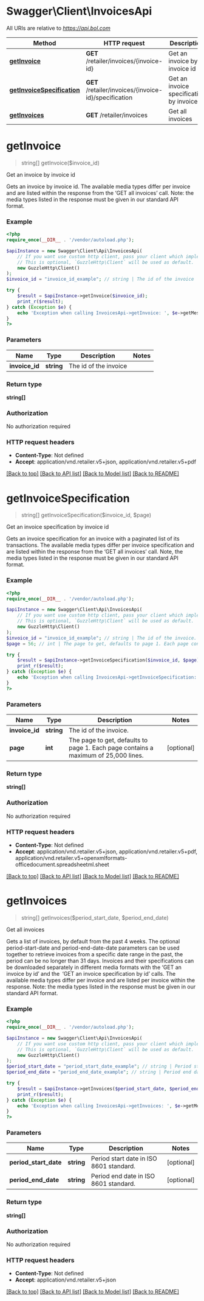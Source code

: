 # Swagger\Client\InvoicesApi

All URIs are relative to *https://api.bol.com*

Method | HTTP request | Description
------------- | ------------- | -------------
[**getInvoice**](InvoicesApi.md#getInvoice) | **GET** /retailer/invoices/{invoice-id} | Get an invoice by invoice id
[**getInvoiceSpecification**](InvoicesApi.md#getInvoiceSpecification) | **GET** /retailer/invoices/{invoice-id}/specification | Get an invoice specification by invoice id
[**getInvoices**](InvoicesApi.md#getInvoices) | **GET** /retailer/invoices | Get all invoices


# **getInvoice**
> string[] getInvoice($invoice_id)

Get an invoice by invoice id

Gets an invoice by invoice id. The available media types differ per invoice and are listed within the response from the ‘GET all invoices’ call. Note: the media types listed in the response must be given in our standard API format.

### Example
```php
<?php
require_once(__DIR__ . '/vendor/autoload.php');

$apiInstance = new Swagger\Client\Api\InvoicesApi(
    // If you want use custom http client, pass your client which implements `GuzzleHttp\ClientInterface`.
    // This is optional, `GuzzleHttp\Client` will be used as default.
    new GuzzleHttp\Client()
);
$invoice_id = "invoice_id_example"; // string | The id of the invoice

try {
    $result = $apiInstance->getInvoice($invoice_id);
    print_r($result);
} catch (Exception $e) {
    echo 'Exception when calling InvoicesApi->getInvoice: ', $e->getMessage(), PHP_EOL;
}
?>
```

### Parameters

Name | Type | Description  | Notes
------------- | ------------- | ------------- | -------------
 **invoice_id** | **string**| The id of the invoice |

### Return type

**string[]**

### Authorization

No authorization required

### HTTP request headers

 - **Content-Type**: Not defined
 - **Accept**: application/vnd.retailer.v5+json, application/vnd.retailer.v5+pdf

[[Back to top]](#) [[Back to API list]](../../README.md#documentation-for-api-endpoints) [[Back to Model list]](../../README.md#documentation-for-models) [[Back to README]](../../README.md)

# **getInvoiceSpecification**
> string[] getInvoiceSpecification($invoice_id, $page)

Get an invoice specification by invoice id

Gets an invoice specification for an invoice with a paginated list of its transactions. The available media types differ per invoice specification and are listed within the response from the ‘GET all invoices’ call. Note, the media types listed in the response must be given in our standard API format.

### Example
```php
<?php
require_once(__DIR__ . '/vendor/autoload.php');

$apiInstance = new Swagger\Client\Api\InvoicesApi(
    // If you want use custom http client, pass your client which implements `GuzzleHttp\ClientInterface`.
    // This is optional, `GuzzleHttp\Client` will be used as default.
    new GuzzleHttp\Client()
);
$invoice_id = "invoice_id_example"; // string | The id of the invoice.
$page = 56; // int | The page to get, defaults to page 1. Each page contains a maximum of 25,000 lines.

try {
    $result = $apiInstance->getInvoiceSpecification($invoice_id, $page);
    print_r($result);
} catch (Exception $e) {
    echo 'Exception when calling InvoicesApi->getInvoiceSpecification: ', $e->getMessage(), PHP_EOL;
}
?>
```

### Parameters

Name | Type | Description  | Notes
------------- | ------------- | ------------- | -------------
 **invoice_id** | **string**| The id of the invoice. |
 **page** | **int**| The page to get, defaults to page 1. Each page contains a maximum of 25,000 lines. | [optional]

### Return type

**string[]**

### Authorization

No authorization required

### HTTP request headers

 - **Content-Type**: Not defined
 - **Accept**: application/vnd.retailer.v5+json, application/vnd.retailer.v5+pdf, application/vnd.retailer.v5+openxmlformats-officedocument.spreadsheetml.sheet

[[Back to top]](#) [[Back to API list]](../../README.md#documentation-for-api-endpoints) [[Back to Model list]](../../README.md#documentation-for-models) [[Back to README]](../../README.md)

# **getInvoices**
> string[] getInvoices($period_start_date, $period_end_date)

Get all invoices

Gets a list of invoices, by default from the past 4 weeks. The optional period-start-date and period-end-date-date parameters can be used together to retrieve invoices from a specific date range in the past, the period can be no longer than 31 days. Invoices and their specifications can be downloaded separately in different media formats with the ‘GET an invoice by id’ and the ‘GET an invoice specification by id’ calls. The available media types differ per invoice and are listed per invoice within the response. Note: the media types listed in the response must be given in our standard API format.

### Example
```php
<?php
require_once(__DIR__ . '/vendor/autoload.php');

$apiInstance = new Swagger\Client\Api\InvoicesApi(
    // If you want use custom http client, pass your client which implements `GuzzleHttp\ClientInterface`.
    // This is optional, `GuzzleHttp\Client` will be used as default.
    new GuzzleHttp\Client()
);
$period_start_date = "period_start_date_example"; // string | Period start date in ISO 8601 standard.
$period_end_date = "period_end_date_example"; // string | Period end date in ISO 8601 standard.

try {
    $result = $apiInstance->getInvoices($period_start_date, $period_end_date);
    print_r($result);
} catch (Exception $e) {
    echo 'Exception when calling InvoicesApi->getInvoices: ', $e->getMessage(), PHP_EOL;
}
?>
```

### Parameters

Name | Type | Description  | Notes
------------- | ------------- | ------------- | -------------
 **period_start_date** | **string**| Period start date in ISO 8601 standard. | [optional]
 **period_end_date** | **string**| Period end date in ISO 8601 standard. | [optional]

### Return type

**string[]**

### Authorization

No authorization required

### HTTP request headers

 - **Content-Type**: Not defined
 - **Accept**: application/vnd.retailer.v5+json

[[Back to top]](#) [[Back to API list]](../../README.md#documentation-for-api-endpoints) [[Back to Model list]](../../README.md#documentation-for-models) [[Back to README]](../../README.md)

